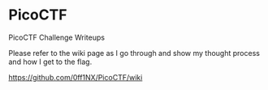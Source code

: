 # PicoCTF
PicoCTF Challenge Writeups

Please refer to the wiki page as I go through and show my thought process and how I get to the flag.

https://github.com/0ff1NX/PicoCTF/wiki

